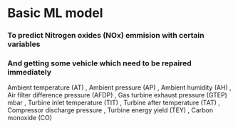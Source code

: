 # Basic ML model
### To predict Nitrogen oxides (NOx) emmision with certain variables
### And getting some vehicle which need to be repaired immediately
Ambient temperature (AT) ,
Ambient pressure (AP) ,
Ambient humidity (AH) ,
Air filter difference pressure (AFDP) ,
Gas turbine exhaust pressure (GTEP) mbar ,
Turbine inlet temperature (TIT) ,
Turbine after temperature (TAT) ,
Compressor discharge pressure ,
Turbine energy yield (TEY) ,
Carbon monoxide (CO) 
